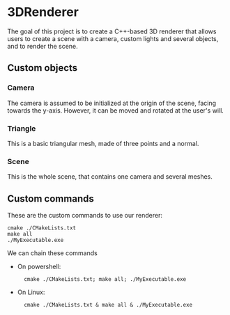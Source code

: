 # 3DRenderer

The goal of this project is to create a C++-based 3D renderer that allows users to create a scene with a camera, custom lights and several objects, and to render the scene.

## Custom objects

### Camera

The camera is assumed to be initialized at the origin of the scene, facing towards the y-axis. However, it can be moved and rotated at the user's will.

### Triangle

This is a basic triangular mesh, made of three points and a normal.

### Scene

This is the whole scene, that contains one camera and several meshes.


## Custom commands

These are the custom commands to use our renderer:

    cmake ./CMakeLists.txt
    make all
    ./MyExecutable.exe

We can chain these commands
- On powershell: 
    
        cmake ./CMakeLists.txt; make all; ./MyExecutable.exe
    
- On Linux:  
    
        cmake ./CMakeLists.txt & make all & ./MyExecutable.exe
